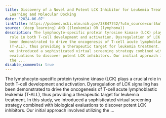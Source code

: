 ```yaml
---
title: Discovery of a Novel and Potent LCK Inhibitor for Leukemia Treatment via Deep
  Learning and Molecular Docking
date: '2024-06-07'
linkTitle: https://pubmed.ncbi.nlm.nih.gov/38847742/?utm_source=curl&utm_medium=rss&utm_campaign=pubmed-2&utm_content=1byXLWG-5Hn0_qdLgZYpDfLA2UWGhGNgZGereuo1rJN2aoAQXP&fc=20220814223158&ff=20240607181316&v=2.18.0.post9+e462414
source: (deep learning) AND ((leukemia) OR (lymphoma))
description: The lymphocyte-specific protein tyrosine kinase (LCK) plays a crucial
  role in both T-cell development and activation. Dysregulation of LCK signaling has
  been demonstrated to drive the oncogenesis of T-cell acute lymphoblastic leukemia
  (T-ALL), thus providing a therapeutic target for leukemia treatment. In this study,
  we introduced a sophisticated virtual screening strategy combined with biological
  evaluations to discover potent LCK inhibitors. Our initial approach involved utilizing
  the ...
disable_comments: true
---
```

The lymphocyte-specific protein tyrosine kinase (LCK) plays a crucial role in both T-cell development and activation. Dysregulation of LCK signaling has been demonstrated to drive the oncogenesis of T-cell acute lymphoblastic leukemia (T-ALL), thus providing a therapeutic target for leukemia treatment. In this study, we introduced a sophisticated virtual screening strategy combined with biological evaluations to discover potent LCK inhibitors. Our initial approach involved utilizing the ...